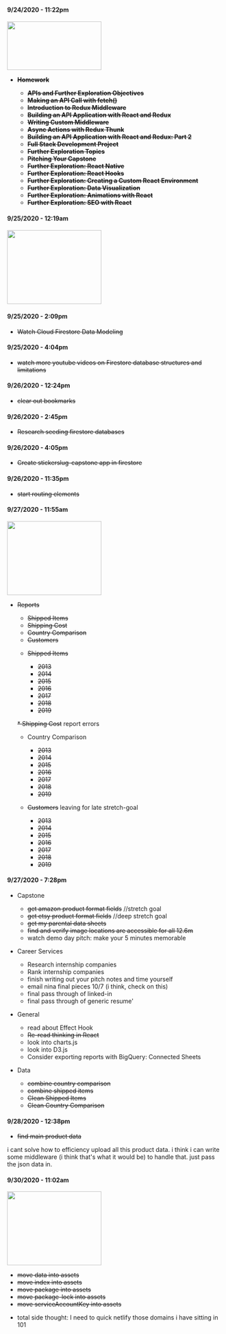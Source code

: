 <h4 align="left"> 9/24/2020 - 11:22pm 
<h4 align="left">
  <img width="220" height="113" src="https://coding-assets.s3-us-west-2.amazonaws.com/capstone/misc/it-has-begun.gif">

- ~~Homework~~

  - ~~APIs and Further Exploration Objectives~~
  - ~~Making an API Call with fetch()~~
  - ~~Introduction to Redux Middleware~~
  - ~~Building an API Application with React and Redux~~
  - ~~Writing Custom Middleware~~
  - ~~Async Actions with Redux Thunk~~
  - ~~Building an API Application with React and Redux: Part 2~~
  - ~~Full Stack Development Project~~
  - ~~Further Exploration Topics~~
  - ~~Pitching Your Capstone~~
  - ~~Further Exploration: React Native~~
  - ~~Further Exploration: React Hooks~~
  - ~~Further Exploration: Creating a Custom React Environment~~
  - ~~Further Exploration: Data Visualization~~
  - ~~Further Exploration: Animations with React~~
  - ~~Further Exploration: SEO with React~~

<h4 align="left"> 9/25/2020 - 12:19am 
<h4 align="left"> 
<img width="220" height="172" src="https://coding-assets.s3-us-west-2.amazonaws.com/capstone/misc/im-so-excited.gif">

<h4 align="left"> 9/25/2020 - 2:09pm</h4>

- ~~Watch Cloud Firestore Data Modeling~~

<h4 align="left"> 9/25/2020 - 4:04pm</h4>

- ~~watch more youtube videos on Firestore database structures and limitations~~

<h4 align="left"> 9/26/2020 - 12:24pm</h4>

- ~~clear out bookmarks~~

<h4 align="left"> 9/26/2020 - 2:45pm</h4>

- ~~Research seeding firestore databases~~

<h4 align="left"> 9/26/2020 - 4:05pm</h4>

- ~~Create stickerslug-capstone app in firestore~~

<h4 align="left"> 9/26/2020 - 11:35pm</h4>

- ~~start routing elements~~

<h4 align="left"> 9/27/2020 - 11:55am</h4>
<img width="220" height="172" src="https://coding-assets.s3-us-west-2.amazonaws.com/capstone/misc/sleepy.gif">

- ~~Reports~~

  - ~~Shipped Items~~
  - ~~Shipping Cost~~
  - ~~Country Comparison~~
  - ~~Customers~~

  * ~~Shipped Items~~

    - ~~2013~~
    - ~~2014~~
    - ~~2015~~
    - ~~2016~~
    - ~~2017~~
    - ~~2018~~
    - ~~2019~~

  ~~\* Shipping Cost~~
  report errors

  - Country Comparison

    - ~~2013~~
    - ~~2014~~
    - ~~2015~~
    - ~~2016~~
    - ~~2017~~
    - ~~2018~~
    - ~~2019~~

  - ~~Customers~~ leaving for late stretch-goal

    - ~~2013~~
    - ~~2014~~
    - ~~2015~~
    - ~~2016~~
    - ~~2017~~
    - ~~2018~~
    - ~~2019~~

<h4 align="left"> 9/27/2020 - 7:28pm</h4>

- Capstone

  - ~~get amazon product format fields~~ //stretch goal
  - ~~get etsy product format fields~~ //deep stretch goal
  - ~~get my parental data sheets~~
  - ~~find and verify image locations are accessible for all 12.6m~~
  - watch demo day pitch: make your 5 minutes memorable

* Career Services

  - Research internship companies
  - Rank internship companies
  - finish writing out your pitch notes and time yourself
  - email nina final pieces 10/7 (i think, check on this)
  - final pass through of linked-in
  - final pass through of generic resume'

* General

  - read about Effect Hook
  - ~~Re-read thinking in React~~
  - look into charts.js
  - look into D3.js
  - Consider exporting reports with BigQuery: Connected Sheets

* Data
  - ~~combine country comparison~~
  - ~~combine shipped items~~
  - ~~Clean Shipped Items~~
  - ~~Clean Country Comparison~~

<h4 align="left"> 9/28/2020 - 12:38pm</h4>

- ~~find main product data~~

<p>i cant solve how to efficiency upload all this product data. i think i can write some 
middleware (i think that's what it would be) to handle that. just pass the json data in.</p>
<h4 align="left"> 9/30/2020 - 11:02am</h4>
<img width="220" height="172" src="https://media1.giphy.com/media/111feFJzkob5oQ/giphy.gif">

- ~~move data into assets~~
- ~~move index into assets~~
- ~~move package into assets~~
- ~~move package-lock into assets~~
- ~~move serviceAccountKey into assets~~

* total side thought: I need to quick netlify those domains i have sitting in 101
